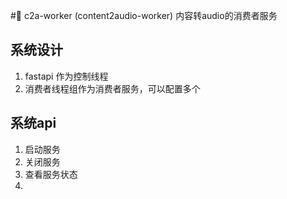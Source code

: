 #🔗 c2a-worker 
(content2audio-worker) 内容转audio的消费者服务

## 系统设计
1. fastapi 作为控制线程
2. 消费者线程组作为消费者服务，可以配置多个

## 系统api
1. 启动服务
2. 关闭服务
3. 查看服务状态
4. 
